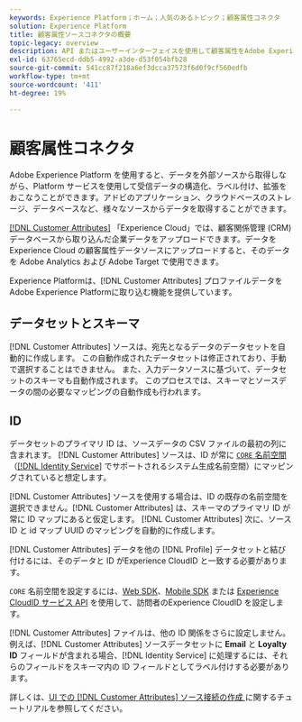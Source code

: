 ```yaml
---
keywords: Experience Platform；ホーム；人気のあるトピック；顧客属性コネクタ
solution: Experience Platform
title: 顧客属性ソースコネクタの概要
topic-legacy: overview
description: API またはユーザーインターフェイスを使用して顧客属性をAdobe Experience Platformに接続する方法を説明します
exl-id: 63765ecd-ddb5-4992-a3de-d53f054bfb28
source-git-commit: 541cc87f218a6ef3dcca37573f6d0f9cf560edfb
workflow-type: tm+mt
source-wordcount: '411'
ht-degree: 19%

---
```


# 顧客属性コネクタ

Adobe Experience Platform を使用すると、データを外部ソースから取得しながら、Platform サービスを使用して受信データの構造化、ラベル付け、拡張をおこなうことができます。アドビのアプリケーション、クラウドベースのストレージ、データベースなど、様々なソースからデータを取得することができます。

[[!DNL Customer Attributes]](https://experienceleague.adobe.com/docs/core-services/interface/services/customer-attributes/attributes.html?lang=en) 「Experience Cloud」では、顧客関係管理 (CRM) データベースから取り込んだ企業データをアップロードできます。データを Experience Cloud の顧客属性データソースにアップロードすると、そのデータを Adobe Analytics および Adobe Target で使用できます。

Experience Platformは、[!DNL Customer Attributes] プロファイルデータをAdobe Experience Platformに取り込む機能を提供しています。

## データセットとスキーマ

[!DNL Customer Attributes] ソースは、宛先となるデータのデータセットを自動的に作成します。 この自動作成されたデータセットは修正されており、手動で選択することはできません。 また、入力データソースに基づいて、データセットのスキーマも自動作成されます。 このプロセスでは、スキーマとソースデータの間の必要なマッピングの自動作成も行われます。

## ID

データセットのプライマリ ID は、ソースデータの CSV ファイルの最初の列に含まれます。 [!DNL Customer Attributes] ソースは、ID が常に [`CORE` 名前空間 ](../../../identity-service/namespaces.md)（[[!DNL Identity Service]](../../../identity-service/home.md) でサポートされるシステム生成名前空間）にマッピングされていると想定します。

[!DNL Customer Attributes] ソースを使用する場合は、ID の既存の名前空間を選択できません。[!DNL Customer Attributes] は、スキーマのプライマリ ID が常に ID マップにあると仮定します。 [!DNL Customer Attributes] 次に、ソース ID と id マップ UUID のマッピングを自動的に作成します。

[!DNL Customer Attributes] データを他の [!DNL Profile] データセットと結び付けるには、そのデータと ID がExperience CloudID と一致する必要があります。

`CORE` 名前空間を設定するには、[Web SDK](https://experienceleague.adobe.com/docs/experience-platform/edge/identity/overview.html?lang=en)、[Mobile SDK](https://aep-sdks.gitbook.io/docs/foundation-extensions/mobile-core/identity) または [Experience CloudID サービス API](https://experienceleague.adobe.com/docs/id-service/using/intro/overview.html?lang=ja) を使用して、訪問者のExperience CloudID を設定します。

[!DNL Customer Attributes] ファイルは、他の ID 関係をさらに設定しません。 例えば、[!DNL Customer Attributes] ソースデータセットに **Email** と **Loyalty ID** フィールドが含まれる場合、[!DNL Identity Service] に処理するには、それらのフィールドをスキーマ内の ID フィールドとしてラベル付けする必要があります。

詳しくは、[UI での  [!DNL Customer Attributes]  ソース接続の作成 ](../../tutorials/ui/create/adobe-applications/customer-attributes.md) に関するチュートリアルを参照してください。
